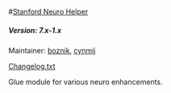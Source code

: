 #[Stanford Neuro Helper](https://github.com/SU-SWS/stanford_neuro_helper)
##### Version: 7.x-1.x

Maintainer: [boznik](https://github.com/boznik), [cynmij](https://github.com/cynmij)

[Changelog.txt](CHANGELOG.txt)

Glue module for various neuro enhancements.

